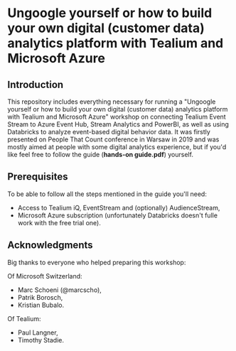 # Ungoogle yourself or how to build your own digital (customer data) analytics platform with Tealium and Microsoft Azure

## Introduction
This repository includes everything necessary for running a "Ungoogle yourself or how to build your own digital (customer data) analytics platform with Tealium and Microsoft Azure" workshop on connecting Tealium Event Stream to Azure Event Hub, Stream Analytics and PowerBI, as well as using Databricks to analyze event-based digital behavior data. It was firstly presented on People That Count conference in Warsaw in 2019 and was mostly aimed at people with some digital analytics experience, but if you'd like feel free to follow the guide (**hands-on guide.pdf**) yourself.

## Prerequisites
To be able to follow all the steps mentioned in the guide you'll need:
* Access to Tealium iQ, EventStream and (optionally) AudienceStream,
* Microsoft Azure subscription (unfortunately Databricks doesn't fulle work with the free trial one). 

## Acknowledgments
Big thanks to everyone who helped preparing this workshop:

Of Microsoft Switzerland:
* Marc Schoeni (@marcscho),
* Patrik Borosch, 
* Kristian Bubalo.

Of Tealium:
* Paul Langner,
* Timothy Stadie.